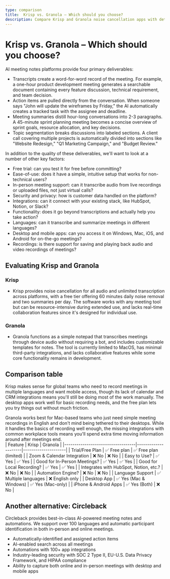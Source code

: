 ```yaml
---
type: comparison
title:  Krisp vs. Granola – Which should you choose?
description: Compare Krisp and Granola noise cancellation apps with detailed feature analysis and pricing. Plus, discover Circleback as a potential alternative for your audio needs.
---
```


# Krisp vs. Granola – Which should you choose?  
AI meeting notes platforms provide four primary deliverables:  
  
* Transcripts create a word-for-word record of the meeting. For example, a one-hour product development meeting generates a searchable document containing every feature discussion, technical requirement, and team decision.  
* Action items are pulled directly from the conversation. When someone says "John will update the wireframes by Friday," the AI automatically creates a tracked task with the assignee and deadline.  
* Meeting summaries distill hour-long conversations into 2-3 paragraphs. A 45-minute sprint planning meeting becomes a concise overview of sprint goals, resource allocation, and key decisions.  
* Topic segmentation breaks discussions into labeled sections. A client call covering multiple projects is automatically divided into sections like "Website Redesign," "Q1 Marketing Campaign," and "Budget Review."  
  
In addition to the quality of these deliverables, we'll want to look at a number of other key factors:  
  
* Free trial: can you test it for free before committing?  
* Ease-of-use: does it have a simple, intuitive setup that works for non-technical users?  
* In-person meeting support: can it transcribe audio from live recordings or uploaded files, not just virtual calls?  
* Security and privacy: how is customer data handled on the platform?  
* Integrations: can it connect with your existing stack, like HubSpot, Notion, or Slack?  
* Functionality: does it go beyond transcriptions and actually help you take action?  
* Languages: can it transcribe and summarize meetings in different languages?  
* Desktop and mobile apps: can you access it on Windows, Mac, iOS, and Android for on-the-go meetings?  
* Recordings: is there support for saving and playing back audio and video recordings of meetings?    
## Evaluating Krisp and Granola  
### Krisp
* Krisp provides noise cancellation for all audio and unlimited transcription across platforms, with a free tier offering 60 minutes daily noise removal and two summaries per day. The software works with any meeting tool but can be resource-intensive during extended use, and lacks real-time collaboration features since it's designed for individual use.

### Granola
* Granola functions as a simple notepad that transcribes meetings through device audio without requiring a bot, and includes customizable templates for notes. The tool is currently limited to MacOS, has minimal third-party integrations, and lacks collaborative features while some core functionality remains in development.  
## Comparison table    
Krisp makes sense for global teams who need to record meetings in multiple languages and want mobile access, though its lack of calendar and CRM integrations means you'll still be doing most of the work manually. The desktop apps work well for basic recording needs, and the free plan lets you try things out without much friction.

Granola works best for Mac-based teams who just need simple meeting recordings in English and don't mind being tethered to their desktops. While it handles the basics of recording well enough, the missing integrations with common workplace tools means you'll spend extra time moving information around after meetings end.  
| Feature                           | Krisp               | Granola            |
|-----------------------------------|---------------------|---------------------|
| Trial/Free Plan                   | ✅ Free plan        | ✅ Free plan (limited) |
| Zoom & Calendar Integration       | ❌ No               | ❌ No               |
| Easy to Use?                      | ✅ Yes              | ✅ Yes              |
| Good for In-Person Meetings?      | ✅ Yes              | ✅ Yes              |
| Good for Local Recording?         | ✅ Yes              | ✅ Yes              |
| Integrates with HubSpot, Notion, etc.? | ❌ No           | ❌ No               |
| Automation Engine?                | ❌ No               | ❌ No               |
| Language Support                  | ✅ Multiple languages | ❌ English only   |
| Desktop App                       | ✅ Yes (Mac & Windows) | ✅ Yes (Mac-only) |
| iPhone & Android Apps             | ✅ Yes (Both)       | ❌ No               |  
## Another alternative: Circleback  
Circleback provides best-in-class AI-powered meeting notes and automations. We support over 100 languages and automatic participant identification in both in-person and online meetings.  
  
* Automatically-identified and assigned action items  
* AI-enabled search across all meetings  
* Automations with 100+ app integrations  
* Industry-leading security with SOC 2 Type II, EU-U.S. Data Privacy Framework, and HIPAA compliance  
* Ability to capture both online and in-person meetings with desktop and mobile apps  